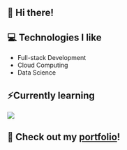 ## 👋 Hi there!

## 💻 Technologies I like
- Full-stack Development
- Cloud Computing
- Data Science

## ⚡Currently learning
[![](https://skillicons.dev/icons?i=aws,spring,nestjs&theme=dark)](https://skillicons.dev)

## 🚀 Check out my [portfolio](https://nrobledosagredo.github.io/portfolio)!
